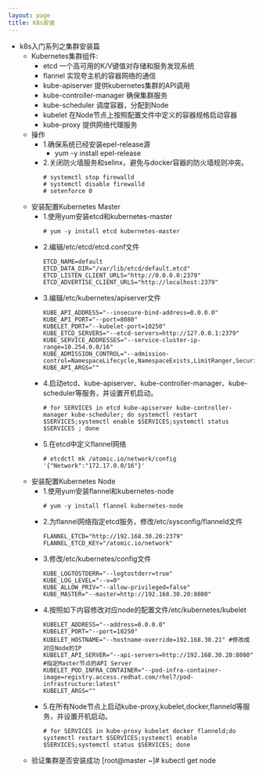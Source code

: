```yaml
---
layout: page
title: K8s安装
---
```



* k8s入门系列之集群安装篇
	* Kubernetes集群组件:
		*   etcd 一个高可用的K/V键值对存储和服务发现系统
		*  flannel 实现夸主机的容器网络的通信
		*  kube-apiserver 提供kubernetes集群的API调用
		*  kube-controller-manager 确保集群服务
		*  kube-scheduler 调度容器，分配到Node
		*  kubelet 在Node节点上按照配置文件中定义的容器规格启动容器
		*  kube-proxy 提供网络代理服务
	* 操作
		* 1.确保系统已经安装epel-release源
			*  yum -y install epel-release
		* 2.关闭防火墙服务和selinx，避免与docker容器的防火墙规则冲突。
            ```
            # systemctl stop firewalld
            # systemctl disable firewalld
            # setenforce 0
            ```
	* 安装配置Kubernetes Master
		* 1.使用yum安装etcd和kubernetes-master
            ```
            # yum -y install etcd kubernetes-master
            ```
		* 2.编辑/etc/etcd/etcd.conf文件
            ```
            ETCD_NAME=default
            ETCD_DATA_DIR="/var/lib/etcd/default.etcd"
            ETCD_LISTEN_CLIENT_URLS="http://0.0.0.0:2379"
            ETCD_ADVERTISE_CLIENT_URLS="http://localhost:2379"
            ```
		* 3.编辑/etc/kubernetes/apiserver文件
            ```
            KUBE_API_ADDRESS="--insecure-bind-address=0.0.0.0"
            KUBE_API_PORT="--port=8080"
            KUBELET_PORT="--kubelet-port=10250"
            KUBE_ETCD_SERVERS="--etcd-servers=http://127.0.0.1:2379"
            KUBE_SERVICE_ADDRESSES="--service-cluster-ip-range=10.254.0.0/16"
            KUBE_ADMISSION_CONTROL="--admission-control=NamespaceLifecycle,NamespaceExists,LimitRanger,SecurityContextDeny,ResourceQuota"
            KUBE_API_ARGS=""
            ```
		* 4.启动etcd、kube-apiserver、kube-controller-manager、kube-scheduler等服务，并设置开机启动。
            ```
            # for SERVICES in etcd kube-apiserver kube-controller-manager kube-scheduler; do systemctl restart $SERVICES;systemctl enable $SERVICES;systemctl status $SERVICES ; done
            ```
		* 5.在etcd中定义flannel网络
            ```
            # etcdctl mk /atomic.io/network/config '{"Network":"172.17.0.0/16"}'
            ```
	* 安装配置Kubernetes Node
		* 1.使用yum安装flannel和kubernetes-node
            ```
            # yum -y install flannel kubernetes-node
            ```
		* 2.为flannel网络指定etcd服务，修改/etc/sysconfig/flanneld文件
            ```
            FLANNEL_ETCD="http://192.168.30.20:2379"
            FLANNEL_ETCD_KEY="/atomic.io/network"
            ```
		* 3.修改/etc/kubernetes/config文件
            ```
            KUBE_LOGTOSTDERR="--logtostderr=true"
            KUBE_LOG_LEVEL="--v=0"
            KUBE_ALLOW_PRIV="--allow-privileged=false"
            KUBE_MASTER="--master=http://192.168.30.20:8080"
            ```
		* 4.按照如下内容修改对应node的配置文件/etc/kubernetes/kubelet
            ```
            KUBELET_ADDRESS="--address=0.0.0.0"
            KUBELET_PORT="--port=10250"
            KUBELET_HOSTNAME="--hostname-override=192.168.30.21" #修改成对应Node的IP
            KUBELET_API_SERVER="--api-servers=http://192.168.30.20:8080" #指定Master节点的API Server
            KUBELET_POD_INFRA_CONTAINER="--pod-infra-container-image=registry.access.redhat.com/rhel7/pod-infrastructure:latest"
            KUBELET_ARGS=""
            ```
		* 5.在所有Node节点上启动kube-proxy,kubelet,docker,flanneld等服务，并设置开机启动。
            ```
            # for SERVICES in kube-proxy kubelet docker flanneld;do systemctl restart $SERVICES;systemctl enable $SERVICES;systemctl status $SERVICES; done
            ```
	* 验证集群是否安装成功
		[root@master ~]# kubectl get node